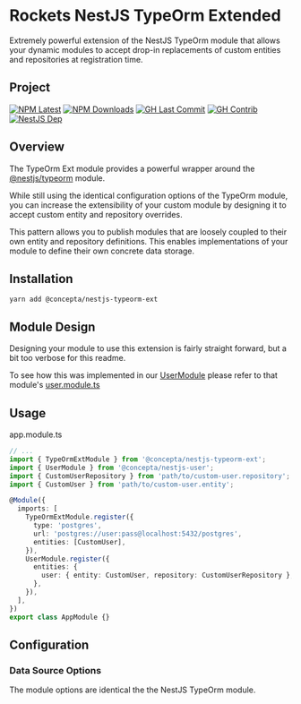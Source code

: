 # Rockets NestJS TypeOrm Extended

Extremely powerful extension of the NestJS TypeOrm module that allows your
dynamic modules to accept drop-in replacements of custom entities
and repositories at registration time.

## Project

[![NPM Latest](https://img.shields.io/npm/v/@concepta/nestjs-typeorm-ext)](https://www.npmjs.com/package/@concepta/nestjs-typeorm-ext)
[![NPM Downloads](https://img.shields.io/npm/dw/@conceptadev/nestjs-typeorm-ext)](https://www.npmjs.com/package/@concepta/nestjs-typeorm-ext)
[![GH Last Commit](https://img.shields.io/github/last-commit/conceptadev/rockets?logo=github)](https://github.com/conceptadev/rockets)
[![GH Contrib](https://img.shields.io/github/contributors/conceptadev/rockets?logo=github)](https://github.com/conceptadev/rockets/graphs/contributors)
[![NestJS Dep](https://img.shields.io/github/package-json/dependency-version/conceptadev/rockets/@nestjs/common?label=NestJS&logo=nestjs&filename=packages%2Fnestjs-core%2Fpackage.json)](https://www.npmjs.com/package/@nestjs/common)

## Overview

The TypeOrm Ext module provides a powerful wrapper around the
[@nestjs/typeorm](https://www.npmjs.com/package/@nestjs/typeorm) module.

While still using the identical configuration options of the TypeOrm module,
you can increase the extensibility of your custom module by designing it
to accept custom entity and repository overrides.

This pattern allows you to publish modules that are loosely coupled to their
own entity and repository definitions. This enables implementations of your
module to define their own concrete data storage.

## Installation

`yarn add @concepta/nestjs-typeorm-ext`

## Module Design

Designing your module to use this extension is fairly straight forward, but a bit too verbose
for this readme.

To see how this was implemented in our
[UserModule](https://github.com/conceptadev/rockets/blob/main/packages/nestjs-user)
please refer to that module's
[user.module.ts](https://github.com/conceptadev/rockets/blob/main/packages/nestjs-user/src/user.module.ts)

## Usage

app.module.ts

```ts
// ...
import { TypeOrmExtModule } from '@concepta/nestjs-typeorm-ext';
import { UserModule } from '@concepta/nestjs-user';
import { CustomUserRepository } from 'path/to/custom-user.repository';
import { CustomUser } from 'path/to/custom-user.entity';

@Module({
  imports: [
    TypeOrmExtModule.register({
      type: 'postgres',
      url: 'postgres://user:pass@localhost:5432/postgres',
      entities: [CustomUser],
    }),
    UserModule.register({
      entities: {
        user: { entity: CustomUser, repository: CustomUserRepository },
      },
    }),
  ],
})
export class AppModule {}
```

## Configuration

### Data Source Options

The module options are identical the the NestJS TypeOrm module.
